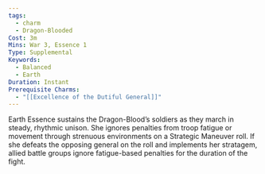 ```yaml
---
tags:
  - charm
  - Dragon-Blooded
Cost: 3m
Mins: War 3, Essence 1
Type: Supplemental
Keywords:
  - Balanced
  - Earth
Duration: Instant
Prerequisite Charms:
  - "[[Excellence of the Dutiful General]]"
---
```

Earth Essence sustains the Dragon-Blood’s soldiers as they march in steady, rhythmic unison. She ignores penalties from troop fatigue or movement through strenuous environments on a Strategic Maneuver roll. If she defeats the opposing general on the roll and implements her stratagem, allied battle groups ignore fatigue-based penalties for the duration of the fight.